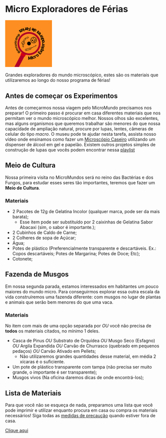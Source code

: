 # Micro Exploradores de Férias

<img src="Botton_MicroExploradores.png" width="30%" height="30%">

Grandes exploradores do mundo microscópico, estes são os materiais que utilizaremos ao longo do nosso programa de férias!


## Antes de começar os Experimentos

Antes de começarmos nossa viagem pelo MicroMundo precisamos nos preparar! O primeiro passo é procurar em casa diferentes materiais que nos permitam ver o mundo microscópico melhor. Nossos olhos são excelentes, mas alguns organismos que queremos trabalhar são menores do que nossa capacidade de ampliação natural, procure por lupas, lentes, câmeras de celular do tipo _macro_. O museu pode te ajudar nesta tarefa, assista nosso vídeo onde ensinamos como fazer um [Microscópio Caseiro](https://www.youtube.com/watch?v=XHJcYAa0a94) utilizando um dispenser de álcool em gel e papelão. Existem outros projetos simples de construção de lupas que vocês podem encontrar nessa [playlist](https://youtube.com/playlist?list=PLiGJ9dD_MMYjvX1BTghAOozibukpy1stD)

## Meio de Cultura

Nossa primeira visita no MicroMundos será no reino das Bactérias e dos Fungos, para estudar esses seres tão importantes, teremos que fazer um **Meio de Cultura**.

### Materiais

* 2 Pacotes de 12g de Gelatina Incolor (qualquer marca, pode ser da mais barata);
  * Esse ítem pode ser substituído por 2 caixinhas de Gelatina Sabor Abacaxi (sim, o sabor é importante.);
* 2 Cubinhos de Caldo de Carne;
* 2 Colheres de sopa de Açúcar;
* Água;
* Potes de plástico (Preferencialmente transparente e descartáveis. Ex.: Copos descartáveis; Potes de Margarina; Potes de Doce; Etc);
* Cotonete;

## Fazenda de Musgos

Em nossa segunda parada, estamos interessados em habitantes um pouco maiores do mundo micro. Para conseguirmos explorar essa outra escala da vida construíremos uma fazenda diferente: com musgos no lugar de plantas e animais que serão bem menores do que uma vaca.

### Materiais

No item com mais de uma opção separada por _OU_ você não precisa de **todos** os materiais citados, no mínimo 1 deles.

* Casca de Pinus _OU_ Substrato de Orquídea _OU_ Musgo Seco (Esfagno) _OU_ Argila Expandida  _OU_ Carvão de Churrasco (quebrado em pequenos pedaços) _OU_ Carvão Ativado em Pellets;
  * Não utilizaremos grandes quantidades desse material, em média 2 xícaras é o suficiente.
* Um pote de plástico transparente com tampa (não precisa ser muito grande, o importante é ser transparente);
* Musgos vivos (Na oficina daremos dicas de onde encontrá-los);

## Lista de Materiais 

Para que você não se esqueça de nada, preparamos uma lista que você pode imprimir e utilizar enquanto procura em casa ou compra os materiais necessários! Siga todas as [medidas de precaução](https://www.who.int/pt/emergencies/diseases/novel-coronavirus-2019/advice-for-public) quando estiver fora de casa. 

[Clique aqui](./lista2.pdf)
